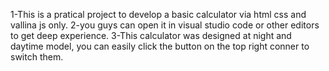 1-This is a pratical project to develop a basic calculator via html css and vallina js only. 
2-you guys can open it in visual studio code or other editors to get deep experience.
3-This calculator was designed at night and daytime model, you can easily click the button on the top right conner to switch them.